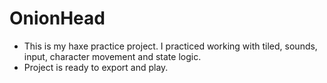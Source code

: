 # OnionHead

- This is my haxe practice project. I practiced working with tiled, sounds, input, character movement and state logic.
- Project is ready to export and play.
